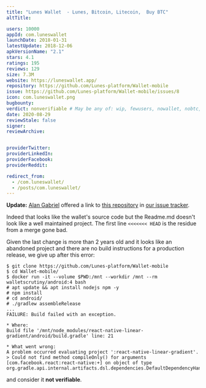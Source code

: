```yaml
---
title: "Lunes Wallet  - Lunes, Bitcoin, Litecoin,  Buy BTC"
altTitle: 

users: 10000
appId: com.luneswallet
launchDate: 2018-01-31
latestUpdate: 2018-12-06
apkVersionName: "2.1"
stars: 4.1
ratings: 195
reviews: 129
size: 7.3M
website: https://luneswallet.app/
repository: https://github.com/Lunes-platform/Wallet-mobile
issue: https://github.com/Lunes-platform/Wallet-mobile/issues/8
icon: com.luneswallet.png
bugbounty: 
verdict: nonverifiable # May be any of: wip, fewusers, nowallet, nobtc, custodial, nosource, nonverifiable, reproducible, bounty, defunct
date: 2020-08-29
reviewStale: false
signer: 
reviewArchive:


providerTwitter: 
providerLinkedIn: 
providerFacebook: 
providerReddit: 

redirect_from:
  - /com.luneswallet/
  - /posts/com.luneswallet/
---
```



**Update:** [Alan Gabriel](https://gitlab.com/alangabriel) offered a link to
[this repository](https://github.com/Lunes-platform/Wallet-mobile) in
[our issue tracker](https://gitlab.com/walletscrutiny/walletScrutinyCom/-/issues/68#note_404231902).

Indeed that looks like the wallet's source code but the Readme.md doesn't look
like a well maintained project. The first line `<<<<<<< HEAD` is the residue
from a merge gone bad.

Given the last change is more than 2 years old and it looks like an abandoned
project and there are no build instructions for a production release, we give up
after this error:

```
$ git clone https://github.com/Lunes-platform/Wallet-mobile
$ cd Wallet-mobile/
$ docker run -it --volume $PWD:/mnt --workdir /mnt --rm walletscrutiny/android:4 bash
# apt update && apt install nodejs npm -y
# npm install
# cd android/
# ./gradlew assembleRelease
...
FAILURE: Build failed with an exception.

* Where:
Build file '/mnt/node_modules/react-native-linear-gradient/android/build.gradle' line: 21

* What went wrong:
A problem occurred evaluating project ':react-native-linear-gradient'.
> Could not find method compileOnly() for arguments [com.facebook.react:react-native:+] on object of type org.gradle.api.internal.artifacts.dsl.dependencies.DefaultDependencyHandler.
```

and consider it **not verifiable**.
